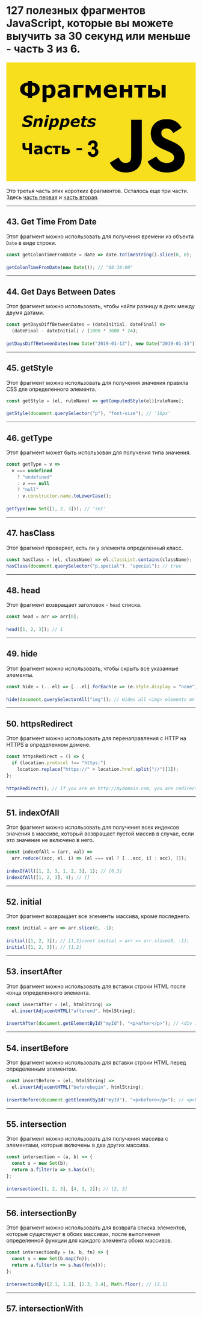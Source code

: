 # 127 полезных фрагментов JavaScript, которые вы можете выучить за 30 секунд или меньше - часть 3 из 6.

![logo](img/logo-3.jpg)

Это третья часть этих коротких фрагментов. Осталось еще три части. Здесь [часть первая](https://github.com/YaroslavW/trening-js/blob/master/Texts/JS-Snippets/1-part.md) и [часть вторая](https://github.com/YaroslavW/trening-js/blob/master/Texts/JS-Snippets/2-part.md).

---

## 43. Get Time From Date

Этот фрагмент можно использовать для получения времени из объекта `Date` в виде строки.

```javascript
const getColonTimeFromDate = date => date.toTimeString().slice(0, 8);

getColonTimeFromDate(new Date()); // "08:38:00"
```

---

## 44. Get Days Between Dates

Этот фрагмент можно использовать, чтобы найти разницу в днях между двумя датами.

```javascript
const getDaysDiffBetweenDates = (dateInitial, dateFinal) =>
  (dateFinal - dateInitial) / (1000 * 3600 * 24);

getDaysDiffBetweenDates(new Date("2019-01-13"), new Date("2019-01-15")); // 2
```

---

## 45. getStyle

Этот фрагмент можно использовать для получения значения правила CSS для определенного элемента.

```javascript
const getStyle = (el, ruleName) => getComputedStyle(el)[ruleName];

getStyle(document.querySelector("p"), "font-size"); // '16px'
```

---

## 46. getType

Этот фрагмент может быть использован для получения типа значения.

```javascript
const getType = v =>
  v === undefined
    ? "undefined"
    : v === null
    ? "null"
    : v.constructor.name.toLowerCase();

getType(new Set([1, 2, 3])); // 'set'
```

---

## 47. hasClass

Этот фрагмент проверяет, есть ли у элемента определенный класс.

```javascript
const hasClass = (el, className) => el.classList.contains(className);
hasClass(document.querySelector("p.special"), "special"); // true
```

---

## 48. head

Этот фрагмент возвращает заголовок - `head` списка.

```javascript
const head = arr => arr[0];

head([1, 2, 3]); // 1
```

---

## 49. hide

Этот фрагмент можно использовать, чтобы скрыть все указанные элементы.

```javascript
const hide = (...el) => [...el].forEach(e => (e.style.display = "none"));

hide(document.querySelectorAll("img")); // Hides all <img> elements on the page
```

---

## 50. httpsRedirect

Этот фрагмент можно использовать для перенаправления с HTTP на HTTPS в определенном домене.

```javascript
const httpsRedirect = () => {
  if (location.protocol !== "https:")
    location.replace("https://" + location.href.split("//")[1]);
};

httpsRedirect(); // If you are on http://mydomain.com, you are redirected to https://mydomain.com
```

---

## 51. indexOfAll

Этот фрагмент можно использовать для получения всех индексов значения в массиве, который возвращает пустой массив в случае, если это значение не включено в него.

```javascript
const indexOfAll = (arr, val) =>
  arr.reduce((acc, el, i) => (el === val ? [...acc, i] : acc), []);

indexOfAll([1, 2, 3, 1, 2, 3], 1); // [0,3]
indexOfAll([1, 2, 3], 4); // []
```

---

## 52. initial

Этот фрагмент возвращает все элементы массива, кроме последнего.

```javascript
const initial = arr => arr.slice(0, -1);

initial([1, 2, 3]); // [1,2]const initial = arr => arr.slice(0, -1);
initial([1, 2, 3]); // [1,2]
```

---

## 53. insertAfter

Этот фрагмент можно использовать для вставки строки HTML после конца определенного элемента.

```javascript
const insertAfter = (el, htmlString) =>
  el.insertAdjacentHTML("afterend", htmlString);

insertAfter(document.getElementById("myId"), "<p>after</p>"); // <div id="myId">...</div> <p>after</p>
```

---

## 54. insertBefore

Этот фрагмент можно использовать для вставки строки HTML перед определенным элементом.

```javascript
const insertBefore = (el, htmlString) =>
  el.insertAdjacentHTML("beforebegin", htmlString);

insertBefore(document.getElementById("myId"), "<p>before</p>"); // <p>before</p> <div id="myId">...</div>
```

---

## 55. intersection

Этот фрагмент можно использовать для получения массива с элементами, которые включены в два других массива.

```javascript
const intersection = (a, b) => {
  const s = new Set(b);
  return a.filter(x => s.has(x));
};

intersection([1, 2, 3], [4, 3, 2]); // [2, 3]
```

---

## 56. intersectionBy

Этот фрагмент можно использовать для возврата списка элементов, которые существуют в обоих массивах, после выполнения определенной функции для каждого элемента обоих массивов.

```javascript
const intersectionBy = (a, b, fn) => {
  const s = new Set(b.map(fn));
  return a.filter(x => s.has(fn(x)));
};

intersectionBy([2.1, 1.2], [2.3, 3.4], Math.floor); // [2.1]
```

---

## 57. intersectionWith
